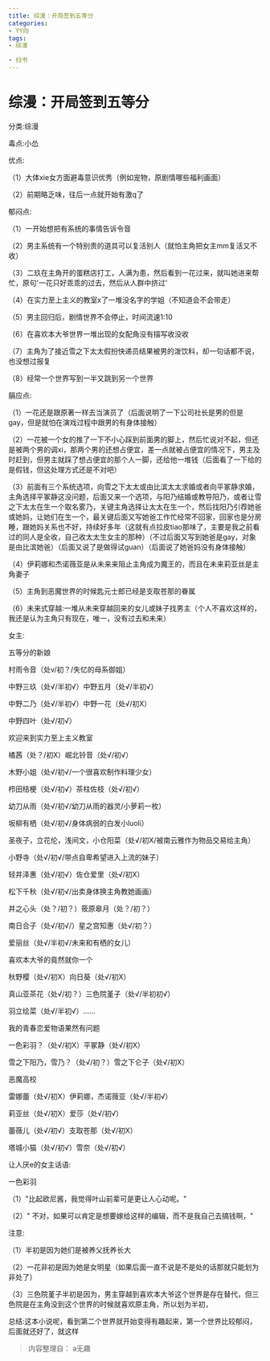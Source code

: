```yaml
---
title: 综漫：开局签到五等分
categories:
- YY向
tags:
- 综漫

- 扫书
---
```

# 综漫：开局签到五等分
分类:综漫

毒点:小怂

优点:

（1）大体xie女方面避毒意识优秀（例如宠物，原剧情哪些福利画面）

（2）前期略乏味，往后一点就开始有激q了

郁闷点:

（1）一开始想把有系统的事情告诉令音

（2）男主系统有一个特别贵的道具可以复活别人（就怕主角把女主mm复活又不收）

（3）二玖在主角开的蛋糕店打工，人满为患，然后看到一花过来，就叫她进来帮忙，原句'一花只好乖乖的过去，然后从人群中挤过'

（4）在实力至上主义的教室x了一堆没名字的学姐（不知道会不会带走）

（5）男主回归后，剧情世界不会停止，时间流速1:10

（6）在喜欢本大爷世界一堆出现的女配角没有描写收没收

（7）主角为了接近雪之下太太假扮快递员结果被男的泼饮料，却一句话都不说，也没想过报复

（8）经常一个世界写到一半又跳到另一个世界

膈应点:

（1）一花还是跟原著一样去当演员了（后面说明了一下公司社长是男的但是gay，但是就怕在演戏过程中跟男的有身体接触）

（2）一花被一个女的推了一下不小心踩到前面男的脚上，然后忙说对不起，但还是被两个男的调xi，那两个男的还想占便宜，差一点就被占便宜的情况下，男主及时赶到，但男主就踩了想占便宜的那个人一脚，还给他一堆钱（后面看了一下给的是假钱，但这处理方式还是不对吧）

（3）前面有三个系统选项，向雪之下太太或由比滨太太求婚或者向平冢静求婚，主角选择平冢静这没问题，后面又来一个选项，与阳乃结婚或教导阳乃，或者让雪之下太太在生一个取名雾乃，关键主角选择让太太在生一个，然后找阳乃引荐她爸或她妈，让她们在生一个，最关键后面又写她爸工作忙经常不回家，回家也是分房睡，跟她妈关系也不好，持续好多年（这就有点拉皮tiao那味了，主要是我之前看过的同人是全收，自己收太太生女主的那种）（不过后面又写到她爸是gay，对象是由比滨她爸）（后面又说了是做得试guan）（后面说了她爸妈没有身体接触）

（4）伊莉娜和杰诺薇亚是从未来来阻止主角成为魔王的，而且在未来莉亚丝是主角妻子

（5）主角到恶魔世界的时候匙元士郎已经是支取苍那的眷属

（6）未来式穿越:一堆从未来穿越回来的女儿或妹子找男主（个人不喜欢这样的，我还是认为主角只有现在，唯一，没有过去和未来）

女主:

五等分的新娘

村雨令音（处v/初？/失忆的母系御姐）

中野三玖（处√/半初√）中野五月（处√/半初√）

中野二乃（处√/半初√）中野一花（处√/初X）

中野四叶（处√/初√）

欢迎来到实力至上主义教室

橘茜（处？/初X）崛北铃音（处√/初√）

木野小姐（处√/初√/一个很喜欢制作料理少女）

栉田桔梗（处√/初√）茶柱佐枝（处√/初√）

幼刀从雨（处√/初√/幼刀从雨的器灵/小萝莉一枚）

坂柳有栖（处√/初√/身体病弱的白发小luoli）

圣夜子，立花伦，浅间文，小仓阳菜（处√/初Ⅹ/被南云雅作为物品交易给主角）

小野寺（处√/初√/带点自卑希望进入上流的妹子）

轻井泽惠（处√/初√）佐仓爱里（处√/初X）

松下千秋（处√/初√/出卖身体换主角教她画画）

井之心头（处？/初？）筱原皋月（处？/初？）

南日合子（处√/初√/）星之宫知惠（处√/初？）

爱丽丝（处√/半初√/未来和有栖的女儿）

喜欢本大爷的竟然就你一个

秋野樱（处√/初X）向日葵（处√/初X）

真山亚茶花（处√/初？）三色院堇子（处√/半初初√）

羽立绘菜（处√/半初√）......

我的青春恋爱物语果然有问题

一色彩羽？（处√/初X）平冢静（处√/初X）

雪之下阳乃，雪乃？（处√/初？）雪之下仑子（处√/初X）

恶魔高校

雷娜蕾（处√/初X）伊莉娜，杰诺薇亚（处√/半初√）

莉亚丝（处√/初X）爱莎（处√/初√）

蕾薇儿（处√/初√）支取苍那（处√/初X）

塔城小猫（处√/初√）雪奈（处√/初√）

让人厌e的女主话语:

一色彩羽

（1）"比起欧尼酱，我觉得叶山前辈可是更让人心动呢。"

（2）" 不对，如果可以肯定是想要嫁给这样的编辑，而不是我自己去搞钱啊，"

注意:

（1）半初是因为她们是被养父抚养长大

（2）一花非初是因为她是女明星（如果后面一直不说是不是处的话那就只能划为非处了）

（3）三色院堇子半初是因为，男主穿越到喜欢本大爷这个世界是存在替代，但三色院是在主角没到这个世界的时候就喜欢原主角，所以划为半初，

总结:这本小说呢，看到第二个世界就开始变得有趣起来，第一个世界比较郁闷，后面就还好了，就这样


> 内容整理自： a无趣
